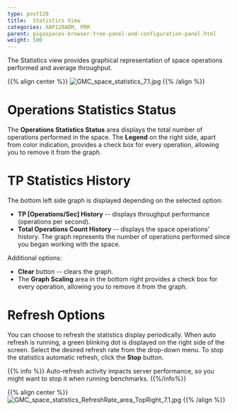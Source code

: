 ```yaml
---
type: post120
title:  Statistics View
categories: XAP120ADM, PRM
parent: gigaspaces-browser-tree-panel-and-configuration-panel.html
weight: 500
---
```



The Statistics view provides graphical representation of space operations performed and average throughput.

{{% align center %}}
![GMC_space_statistics_7.1.jpg](/attachment_files/GMC_space_statistics_7.1.jpg)
{{% /align %}}

# Operations Statistics Status

The **Operations Statistics Status** area displays the total number of operations performed in the space. The **Legend** on the right side, apart from color indication, provides a check box for every operation, allowing you to remove it from the graph.

# TP Statistics History

The bottom left side graph is displayed depending on the selected option:

- **TP \[Operations/Sec\] History** -- displays throughput performance (operations per second).
- **Total Operations Count History** -- displays the space operations' history. The graph represents the number of operations performed since you began working with the space.

Additional options:

- **Clear** button -- clears the graph.
- The **Graph Scaling** area in the bottom right provides a check box for every operation, allowing you to remove it from the graph.

# Refresh Options

You can choose to refresh the statistics display periodically. When auto refresh is running, a green blinking dot is displayed on the right side of the screen. Select the desired refresh rate from the drop-down menu. To stop the statistics automatic refresh, click the **Stop** button.

{{% info %}}
Auto-refresh activity impacts server performance, so you might want to stop it when running benchmarks.
{{%/info%}}

{{% align center %}}
![GMC_space_statistics_RefreshRate_area_TopRight_7.1.jpg](/attachment_files/GMC_space_statistics_RefreshRate_area_TopRight_7.1.jpg)
{{% /align %}}


